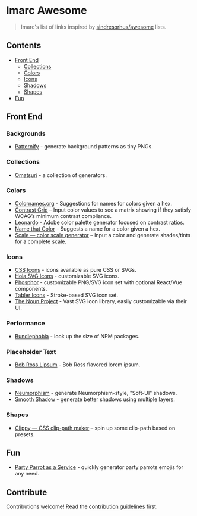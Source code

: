 # Imarc Awesome

> Imarc's list of links inspired by [sindresorhus/awesome](https://github.com/sindresorhus/awesome) lists.


## Contents

- [Front End](#front-end)
  - [Collections](#collections)
  - [Colors](#colors)
  - [Icons](#icons)
  - [Shadows](#shadows)
  - [Shapes](#shapes)
- [Fun](#fun)


## Front End

### Backgrounds

- [Patternify](http://www.patternify.com/) - generate background patterns as tiny PNGs.


### Collections

- [Omatsuri](https://omatsuri.app/) - a collection of generators.


### Colors

- [Colornames.org](https://colornames.org/) - Suggestions for names for colors given a hex.
- [Contrast Grid](https://contrast-grid.eightshapes.com/) – Input color values to see a matrix showing if they satisfy WCAG’s minimum contrast compliance.
- [Leonardo](https://leonardocolor.io/) - Adobe color palette generator focused on contrast ratios.
- [Name that Color](https://chir.ag/projects/name-that-color/) - Suggests a name for a color given a hex.
- [Scale — color scale generator](https://hihayk.github.io/scale/) – Input a color and generate shades/tints for a complete scale.


### Icons

- [CSS Icons](https://css.gg/) - icons available as pure CSS or SVGs.
- [Hola SVG Icons](https://holasvg.com/icons/) - customizable SVG icons.
- [Phosphor](https://phosphoricons.com/) - customizable PNG/SVG icon set with optional React/Vue components.
- [Tabler Icons](https://tablericons.com/) - Stroke-based SVG icon set.
- [The Noun Project](https://thenounproject.com/) - Vast SVG icon library, easily customizable via their UI.


### Performance
- [Bundlephobia](https://bundlephobia.com/) - look up the size of NPM packages.

### Placeholder Text

- [Bob Ross Lipsum](https://www.bobrosslipsum.com/) - Bob Ross flavored lorem ipsum.


### Shadows

- [Neumorphism](https://neumorphism.io/#940000) - generate Neumorphism-style, "Soft-UI" shadows.
- [Smooth Shadow](https://shadows.brumm.af/) - generate better shadows using multiple layers.


### Shapes
- [Clippy — CSS clip-path maker](https://bennettfeely.com/clippy/) – spin up some clip-path based on presets.


## Fun

- [Party Parrot as a Service](https://parrotify.github.io/) - quickly generator party parrots emojis for any need.


## Contribute

Contributions welcome! Read the [contribution guidelines](contributing.md) first.
